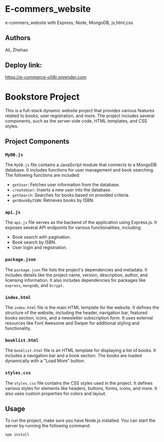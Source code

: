 # E-commers_website

e-commers_website with Express, Node, MongoDB, js,html,css

## Authors

Ali, Zhehao

## Deploy link:

https://e-commerce-o08r.onrender.com

# Bookstore Project

This is a full-stack dynamic website project that provides various features related to books, user registration, and more. The project includes several components, such as the server-side code, HTML templates, and CSS styles.

## Project Components

### `MyDB.js`

The `MyDB.js` file contains a JavaScript module that connects to a MongoDB database. It includes functions for user management and book searching. The following functions are included:

- `getUser`: Fetches user information from the database.
- `createUser`: Inserts a new user into the database.
- `getSearch`: Searches for books based on provided criteria.
- `getBookByISBN`: Retrieves books by ISBN.

### `api.js`

The `api.js` file serves as the backend of the application using Express.js. It exposes several API endpoints for various functionalities, including:

- Book search with pagination.
- Book search by ISBN.
- User login and registration.

### `package.json`

The `package.json` file lists the project's dependencies and metadata. It includes details like the project name, version, description, author, and licensing information. It also includes dependencies for packages like `express`, `mongodb`, and `bcrypt`.

### `index.html`

The `index.html` file is the main HTML template for the website. It defines the structure of the website, including the header, navigation bar, featured books section, icons, and a newsletter subscription form. It uses external resources like Font Awesome and Swiper for additional styling and functionality.

### `booklist.html`

The `booklist.html` file is an HTML template for displaying a list of books. It includes a navigation bar and a book section. The books are loaded dynamically with a "Load More" button.

### `styles.css`

The `styles.css` file contains the CSS styles used in the project. It defines various styles for elements like headers, buttons, forms, icons, and more. It also uses custom properties for colors and layout.

## Usage

To run the project, make sure you have Node.js installed. You can start the server by running the following command:

```bash
npm install
```
